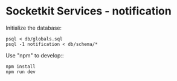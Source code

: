 # Socketkit Services - notification

Initialize the database:

    psql < db/globals.sql
    psql -1 notification < db/schema/*

Use "npm" to develop::

    npm install
    npm run dev
